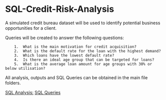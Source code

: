 # SQL-Credit-Risk-Analysis

A simulated credit bureau dataset will be used to identify potential business opportunities for a client.

Queries will be created to answer the following questions:

        1.	What is the main motivation for credit acquisition?
        2.	What is the default rate for the loan with the highest demand?
        3.	Which loans have the lowest default rate?
        4.	Is there an ideal age group that can be targeted for loans?
        5.	What is the average loan amount for age groups with 30% or below utilisation?

All analysis, outputs and SQL Queries can be obtained in the main file folders.

[SQL Analysis:](https://github.com/lebohangmolefe/SQL-Credit-Risk-Analysis/blob/main/SQL_Credit_Risk_Analysis.pdf)
[SQL Queries](https://github.com/lebohangmolefe/SQL-Credit-Risk-Analysis/blob/main/SQL_Queries.pdf)
